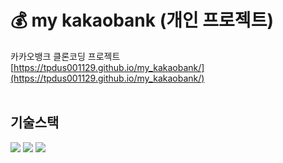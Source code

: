 # 💰 my kakaobank (개인 프로젝트)

카카오뱅크 클론코딩 프로젝트<br/>
[https://tpdus001129.github.io/my_kakaobank/](https://tpdus001129.github.io/my_kakaobank/)  
<br/>

## 기술스택

<div align="left">
  <img src="https://img.shields.io/badge/HTML5-E34F26?style=flat-square&logo=html5&logoColor=white"/>
  <img src="https://img.shields.io/badge/CSS3-1572B6?style=flat-square&logo=css3&logoColor=white"/>
  <img src="https://img.shields.io/badge/JavaScript-F7DF1E?style=flat-square&logo=javascript&logoColor=black"/>
</div>
<br/>
